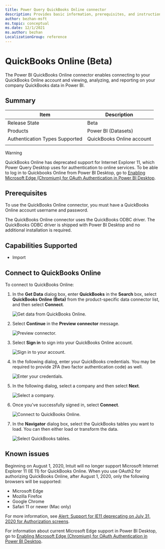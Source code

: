 ```yaml
---
title: Power Query QuickBooks Online connector
description: Provides basic information, prerequisites, and instructions on how to connect to your database, along with known issues that may affect the connection.
author: bezhan-msft
ms.topic: conceptual
ms.date: 12/1/2021
ms.author: bezhan
LocalizationGroup: reference
---
```


# QuickBooks Online (Beta)

The Power BI QuickBooks Online connector enables connecting to your QuickBooks Online account and viewing, analyzing, and reporting on your company QuickBooks data in Power BI.

## Summary

| Item | Description |
| ---- | ----------- |
| Release State | Beta |
| Products | Power BI (Datasets) |
| Authentication Types Supported | QuickBooks Online account |
| | |

>[!Warning]
> QuickBooks Online has deprecated support for Internet Explorer 11, which Power Query Desktop uses for authentication to online services. To be able to log in to Quickbooks Online from Power BI Desktop, go to [Enabling Microsoft Edge (Chromium) for OAuth Authentication in Power BI Desktop](../oauth-edge-chromium.md).

## Prerequisites

To use the QuickBooks Online connector, you must have a QuickBooks Online account username and password.

The QuickBooks Online connector uses the QuickBooks ODBC driver. The QuickBooks ODBC driver is shipped with Power BI Desktop and no additional installation is required.

## Capabilities Supported

* Import

## Connect to QuickBooks Online

To connect to QuickBooks Online:

1. In the **Get Data** dialog box, enter **QuickBooks** in the **Search** box, select **QuickBooks Online (Beta)** from the product-specific data connector list, and then select **Connect**.

   ![Get data from QuickBooks Online.](media/quickbooks-online/qb-get-data.png)

2. Select **Continue** in the **Preview connector** message.

   ![Preview connector.](media/quickbooks-online/qb-preview-connector.png)

3. Select **Sign in** to sign into your QuickBooks Online account.

   ![Sign in to your account.](media/quickbooks-online/qb-signin.png)

4. In the following dialog, enter your QuickBooks credentials. You may be required to provide 2FA (two factor authentication code) as well.

   ![Enter your credentials.](media/quickbooks-online/qb-intuit-signin.png)

5. In the following dialog, select a company and then select **Next**.

   ![Select a company.](media/quickbooks-online/qb-select-company.png)

6. Once you've successfully signed in, select **Connect**.

   ![Connect to QuickBooks Online.](media/quickbooks-online/qb-connect.png)

7. In the **Navigator** dialog box, select the QuickBooks tables you want to load. You can then either load or transform the data.

   ![Select QuickBooks tables.](media/quickbooks-online/qb-navigator-window.png)

## Known issues

Beginning on August 1, 2020, Intuit will no longer support Microsoft Internet Explorer 11 (IE 11) for QuickBooks Online. When you use OAuth2 for authorizing QuickBooks Online, after August 1, 2020, only the following browsers will be supported:

* Microsoft Edge
* Mozilla Firefox
* Google Chrome
* Safari 11 or newer (Mac only)

For more information, see [Alert: Support for IE11 deprecating on July 31, 2020 for Authorization screens](https://blogs.intuit.com/blog/2020/06/27/alert-support-for-ie11-deprecating-on-july-31-2020-for-authorization-screens/).

For information about current Microsoft Edge support in Power BI Desktop, go to [Enabling Microsoft Edge (Chromium) for OAuth Authentication in Power BI Desktop](../oauth-edge-chromium.md).
